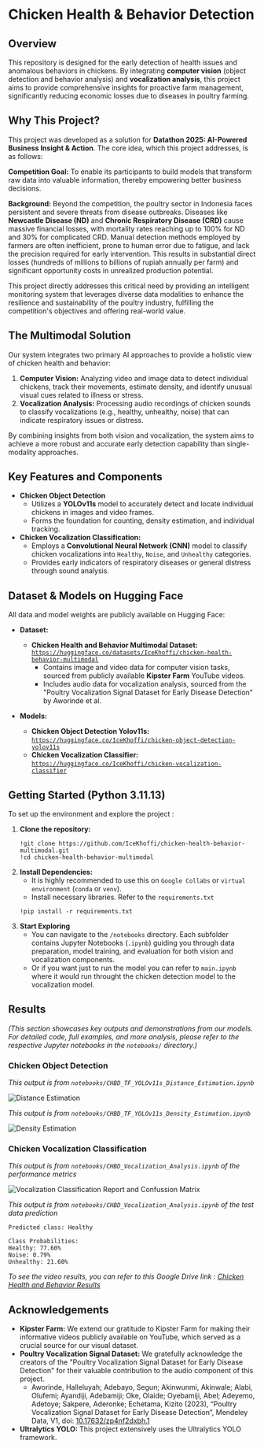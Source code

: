 # Chicken Health & Behavior Detection

## Overview

This repository is designed for the early detection of health issues and anomalous behaviors in chickens. By integrating **computer vision** (object detection and behavior analysis) and **vocalization analysis**, this project aims to provide comprehensive insights for proactive farm management, significantly reducing economic losses due to diseases in poultry farming.

## Why This Project?

This project was developed as a solution for **Datathon 2025: AI-Powered Business Insight & Action**. The core idea, which this project addresses, is as follows:

**Competition Goal:**
To enable its participants to build models that transform raw data into valuable information, thereby empowering better business decisions.

**Background:**
Beyond the competition, the poultry sector in Indonesia faces persistent and severe threats from disease outbreaks. Diseases like **Newcastle Disease (ND)** and **Chronic Respiratory Disease (CRD)** cause massive financial losses, with mortality rates reaching up to 100% for ND and 30% for complicated CRD. Manual detection methods employed by farmers are often inefficient, prone to human error due to fatigue, and lack the precision required for early intervention. This results in substantial direct losses (hundreds of millions to billions of rupiah annually per farm) and significant opportunity costs in unrealized production potential.

This project directly addresses this critical need by providing an intelligent monitoring system that leverages diverse data modalities to enhance the resilience and sustainability of the poultry industry, fulfilling the competition's objectives and offering real-world value.

## The Multimodal Solution

Our system integrates two primary AI approaches to provide a holistic view of chicken health and behavior:

1.  **Computer Vision:** Analyzing video and image data to detect individual chickens, track their movements, estimate density, and identify unusual visual cues related to illness or stress.
2.  **Vocalization Analysis:** Processing audio recordings of chicken sounds to classify vocalizations (e.g., healthy, unhealthy, noise) that can indicate respiratory issues or distress.

By combining insights from both vision and vocalization, the system aims to achieve a more robust and accurate early detection capability than single-modality approaches.

## Key Features and Components

* **Chicken Object Detection**
  *  Utilizes a **YOLOv11s** model to accurately detect and locate individual chickens in images and video frames.
  *  Forms the foundation for counting, density estimation, and individual tracking.
* **Chicken Vocalization Classification:**
  * Employs a **Convolutional Neural Network (CNN)** model to classify chicken vocalizations into `Healthy`, `Noise`, and `Unhealthy` categories.
  * Provides early indicators of respiratory diseases or general distress through sound analysis.

## Dataset & Models on Hugging Face

All data and model weights are publicly available on Hugging Face:

* **Dataset:**
  * **Chicken Health and Behavior Multimodal Dataset:** [`https://huggingface.co/datasets/IceKhoffi/chicken-health-behavior-multimodal`](https://huggingface.co/datasets/IceKhoffi/chicken-health-behavior-multimodal)
    * Contains image and video data for computer vision tasks, sourced from publicly available **Kipster Farm** YouTube videos.
    * Includes audio data for vocalization analysis, sourced from the "Poultry Vocalization Signal Dataset for Early Disease Detection" by Aworinde et al.

* **Models:**
  * **Chicken Object Detection Yolov11s:** [`https://huggingface.co/IceKhoffi/chicken-object-detection-yolov11s`](https://huggingface.co/IceKhoffi/chicken-object-detection-yolov11s)
  * **Chicken Vocalization Classifier:** [`https://huggingface.co/IceKhoffi/chicken-vocalization-classifier`](https://huggingface.co/IceKhoffi/chicken-vocalization-classifier)

## Getting Started (**Python 3.11.13**)

To set up the environment and explore the project : 

1. **Clone the repository:**
   ```
   !git clone https://github.com/IceKhoffi/chicken-health-behavior-multimodal.git
   !cd chicken-health-behavior-multimodal
   ```
2. **Install Dependencies:**
   * It is highly recommended to use this on `Google Collabs` or `virtual environment` (`conda` or `venv`).
   * Install necessary libraries. Refer to the `requirements.txt`
   ```
   !pip install -r requirements.txt
   ```
3. **Start Exploring**
   * You can navigate to the `/notebooks` directory. Each subfolder contains Jupyter Notebooks (`.ipynb`) guiding you through data preparation, model training, and evaluation for both vision and vocalization components.
   * Or if you want just to run the model you can refer to `main.ipynb` where it would run throught the chicken detection model to the vocalization model.

## Results
*(This section showcases key outputs and demonstrations from our models. For detailed code, full examples, and more analysis, please refer to the respective Jupyter notebooks in the `notebooks/` directory.)*

### Chicken Object Detection
*This output is from `notebooks/CHBD_TF_YOLOv11s_Distance_Estimation.ipynb`*

![Distance Estimation](https://github.com/user-attachments/assets/c489f2e9-8cdb-49ed-aa67-9c4e60da03a8)

*This output is from `notebooks/CHBD_TF_YOLOv11s_Density_Estimation.ipynb`*

![Density Estimation](https://github.com/user-attachments/assets/14357de7-fe37-41f6-85d8-3c844d32a66a)

### Chicken Vocalization Classification
*This output is from `notebooks/CHBD_Vocalization_Analysis.ipynb` of the performance metrics*

![Vocalization Classification Report and Confussion Matrix](https://github.com/user-attachments/assets/4c34ade6-ad39-4e68-8958-3d5ed47d8151)

*This output is from `notebooks/CHBD_Vocalization_Analysis.ipynb` of the test data prediction*

```
Predicted class: Healthy

Class Probabilities:
Healthy: 77.60%
Noise: 0.79%
Unhealthy: 21.60%
```

*To see the video results, you can refer to this Google Drive link : [Chicken Health and Behavior Results](https://drive.google.com/drive/folders/1MZvfN6230yvjMTL-e69IQGtcUNkdqo8H?usp=sharing)*


## Acknowledgements

* **Kipster Farm:** We extend our gratitude to Kipster Farm for making their informative videos publicly available on YouTube, which served as a crucial source for our visual dataset.
* **Poultry Vocalization Signal Dataset:** We gratefully acknowledge the creators of the "Poultry Vocalization Signal Dataset for Early Disease Detection" for their valuable contribution to the audio component of this project.
    * Aworinde, Halleluyah; Adebayo, Segun; Akinwunmi, Akinwale; Alabi, Olufemi; Ayandiji, Adebamiji; Oke, Olaide; Oyebamiji, Abel; Adeyemo, Adetoye; Sakpere, Aderonke; Echetama, Kizito (2023), “Poultry Vocalization Signal Dataset for Early Disease Detection”, Mendeley Data, V1, doi: [10.17632/zp4nf2dxbh.1](https://data.mendeley.com/datasets/zp4nf2dxbh/1)
* **Ultralytics YOLO:** This project extensively uses the Ultralytics YOLO framework.






